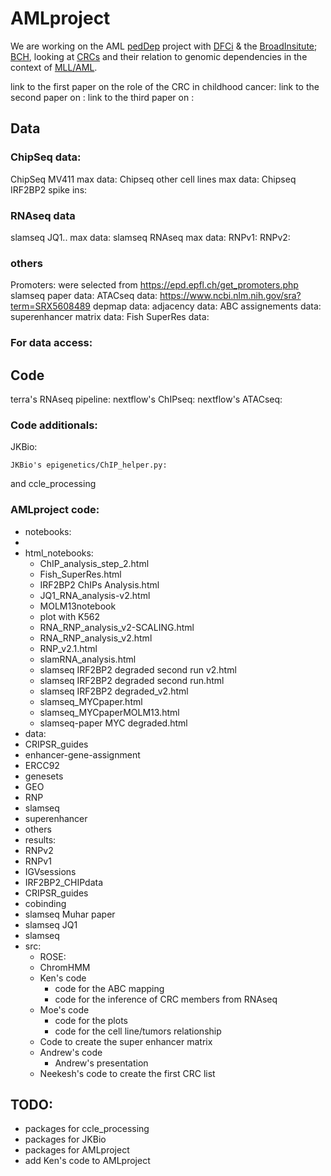# AMLproject
We are working on the AML [pedDep]() project with [DFCi]() &amp; the [BroadInsitute](); [BCH](), looking at [CRCs]() and their relation to genomic dependencies in the context of [MLL/AML]().


link to the first paper on the role of the CRC in childhood cancer:
link to the second paper on :
link to the third paper on :

## Data

### ChipSeq data:

ChipSeq MV411 max data:
Chipseq other cell lines max data:
Chipseq IRF2BP2 spike ins:

### RNAseq data

slamseq JQ1.. max data:
slamseq RNAseq max data:
RNPv1:
RNPv2:

### others 

Promoters: were selected from https://epd.epfl.ch/get_promoters.php
slamseq paper data:
ATACseq data: https://www.ncbi.nlm.nih.gov/sra?term=SRX5608489
depmap data:
adjacency data:
ABC assignements data:
superenhancer matrix data:
Fish SuperRes data:


### For data access:


## Code

terra's RNAseq pipeline:
nextflow's ChIPseq:
nextflow's ATACseq:

### Code additionals: 

JKBio: 

	JKBio's epigenetics/ChIP_helper.py:


and ccle_processing


### AMLproject code:

- notebooks:
 - 
- html_notebooks:
	- ChIP_analysis_step_2.html
  - Fish_SuperRes.html
  - IRF2BP2 ChIPs Analysis.html
  - JQ1_RNA_analysis-v2.html
  - MOLM13notebook
  - plot with K562
  - RNA_RNP_analysis_v2-SCALING.html
  - RNA_RNP_analysis_v2.html
  - RNP_v2.1.html
  - slamRNA_analysis.html
  - slamseq IRF2BP2 degraded second run v2.html
  - slamseq IRF2BP2 degraded second run.html
  - slamseq IRF2BP2 degraded_v2.html
  - slamseq_MYCpaper.html
  - slamseq_MYCpaperMOLM13.html
  - slamseq-paper MYC degraded.html
- data:
 - CRIPSR_guides
 - enhancer-gene-assignment
 - ERCC92
 - genesets
 - GEO
 - RNP
 - slamseq
 - superenhancer
 - others
- results:
 - RNPv2
 - RNPv1
 - IGVsessions
 - IRF2BP2_CHIPdata
 - CRIPSR_guides
 - cobinding
 - slamseq Muhar paper
 - slamseq JQ1
 - slamseq 
- src:
	- ROSE:
	- ChromHMM
  - Ken's code
  	- code for the ABC mapping
  	- code for the inference of CRC members from RNAseq
  - Moe's code
  	- code for the plots
  	- code for the cell line/tumors relationship
  - Code to create the super enhancer matrix
  - Andrew's code
  	- Andrew's presentation
  - Neekesh's code to create the first CRC list

## TODO:

- packages for ccle_processing
- packages for JKBio
- packages for AMLproject
- add Ken's code to AMLproject
